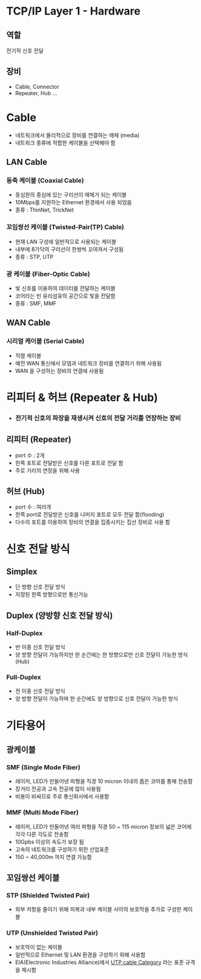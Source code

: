 # TCP/IP Layer 1 - Hardware   
## 역할
 전기적 신호 전달
## 장비   
 - Cable, Connector   
 - Repeater, Hub ...   
 
# Cable   
- 네트워크에서 물리적으로 장비를 연결하는 매체 (media)   
- 네트워크 종류에 적합한 케이블을 선택해야 함   
## LAN Cable   
### 동축 케이블 (Coaxial Cable)
- 동심원의 중심에 있는 구리선이 매체가 되는 케이블   
- 10Mbps를 지원하는 Ethernet 환경에서 사용 되었음   
- 종류 : ThinNet, TrickNet   
### 꼬임쌍선 케이블 (Twisted-Pair(TP) Cable)   
- 현재 LAN 구성에 일반적으로 사용되는 케이블   
- 내부에 8가닥의 구리선이 한쌍씩 꼬여져서 구성됨   
- 종류 : STP, UTP   
### 광 케이블 (Fiber-Optic Cable)   
- 빛 신호를 이용하여 데이터를 전달하는 케이블   
- 코어라는 빈 유리섬유의 공간으로 빛을 전달함   
- 종류 : SMF, MMF      
## WAN Cable   
### 시리얼 케이블 (Serial Cable)   
- 직렬 케이블   
- 예전 WAN 통신에서 모뎀과 네트워크 장비를 연결하기 위해 사용됨   
- WAN 을 구성하는 장비의 연결에 사용됨   
# 리피터 & 허브 (Repeater & Hub)   
- ### 전기적 신호의 파장을 재생시켜 신호의 전달 거리를 연장하는 장비   
## 리피터 (Repeater)   
- port 수 : 2개   
- 한쪽 포트로 전달받은 신호를 다른 포트로 전달 함   
- 주로 거리의 연장을 위해 사용   
## 허브 (Hub)   
- port 수 : 여러개   
- 한쪽 port로 전달받은 신호를 나머지 포트로 모두 전달 함(flooding)   
- 다수의 포트를 이용하여 장비의 연결을 집중시키는 집선 장비로 사용 함    
# 신호 전달 방식   
## Simplex
- 단 방향 신호 전달 방식   
- 지정된 한쪽 방향으로만 통신가능   
## Duplex (양방향 신호 전달 방식)
### Half-Duplex
- 반 이중 신호 전달 방식
- 양 방향 전달이 가능하지만 한 순간에는 한 방향으로만 신호 전달이 가능한 방식(Hub)   
### Full-Duplex   
- 전 이중 신호 전달 방식   
- 양 방향 전달이 가능하며 한 순간에도 양 방향으로 신호 전달이 가능한 방식
# 기타용어   
## 광케이블   
### SMF (Single Mode Fiber)   
- 레이저, LED가 만들어낸 파형을 직경 10 micron 이내의 좁은 코어를 통해 전송함   
- 장거리 전공과 고속 전공에 많이 사용됨   
- 비용이 비싸므로 주로 통신회사에서 사용함   
### MMF (Multi Mode Fiber)   
- 레이저, LED가 만들어낸 여러 파형을 직경 50 ~ 115 micron 정보의 넓은 코어에 각각 다른 각도로 전송함   
- 10Gpbs 이상의 속도가 보장 됨   
- 고속의 네트워크를 구성하기 위한 산업표준   
- 150 ~ 40,000m 까지 연결 가능함   
## 꼬임쌍선 케이블   
### STP (Shielded Twisted Pair)   
- 외부 저항을 줄이기 위해 피복과 내부 케이블 사이의 보호막을 추가로 구성한 케이블   
### UTP (Unshielded Twisted Pair)   
- 보호막이 없는 케이블   
- 일반적으로 Ethernet 및 LAN 환경을 구성하기 위해 사용함   
- EIA(Electronic Industries Alliance)에서 [UTP cable Category](https://ko.wikipedia.org/wiki/TIA/EIA-568) 라는 표준 규격을 제시함   

